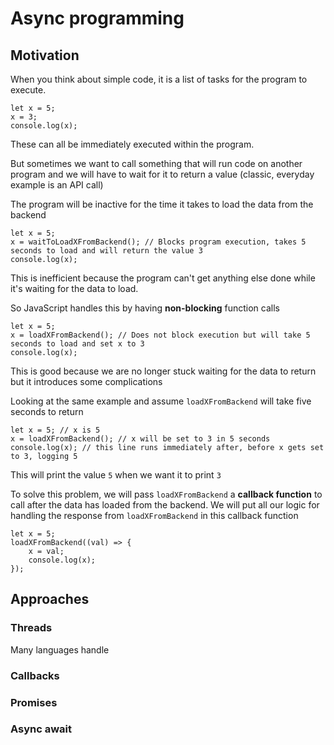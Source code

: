 # Async programming

## Motivation
When you think about simple code, it is a list of tasks for the program to execute.
```
let x = 5;
x = 3;
console.log(x);
```
These can all be immediately executed within the program.

But sometimes we want to call something that will run code on another program and we will have to wait for it to return a value (classic, everyday example is an API call)

The program will be inactive for the time it takes to load the data from the backend
```
let x = 5;
x = waitToLoadXFromBackend(); // Blocks program execution, takes 5 seconds to load and will return the value 3
console.log(x);
```
This is inefficient because the program can't get anything else done while it's waiting for the data to load.

So JavaScript handles this by having **non-blocking** function calls
```
let x = 5;
x = loadXFromBackend(); // Does not block execution but will take 5 seconds to load and set x to 3
console.log(x);
```
This is good because we are no longer stuck waiting for the data to return but it introduces some complications

Looking at the same example and assume `loadXFromBackend` will take five seconds to return
```
let x = 5; // x is 5
x = loadXFromBackend(); // x will be set to 3 in 5 seconds
console.log(x); // this line runs immediately after, before x gets set to 3, logging 5
```
This will print the value `5` when we want it to print `3`

To solve this problem, we will pass `loadXFromBackend` a **callback function** to call after the data has loaded from the backend. We will put all our logic for handling the response from `loadXFromBackend` in this callback function
```
let x = 5;
loadXFromBackend((val) => {
    x = val;
    console.log(x);
});
```


## Approaches

### Threads
Many languages handle

### Callbacks
### Promises
### Async await
